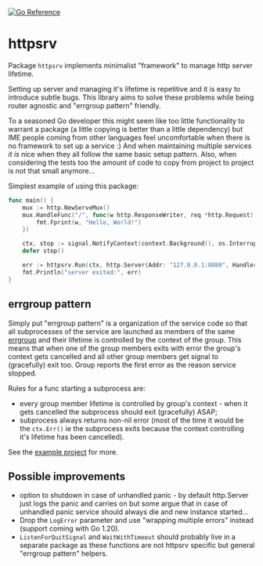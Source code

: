 [![Go Reference](https://pkg.go.dev/badge/github.com/ainvaltin/httpsrv.svg)](https://pkg.go.dev/github.com/ainvaltin/httpsrv)

# httpsrv

Package `httpsrv` implements minimalist "framework" to manage http server lifetime.

Setting up server and managing it's lifetime is repetitive and it is easy to
introduce subtle bugs. This library aims to solve these problems while being
router agnostic and "errgroup pattern" friendly.

To a seasoned Go developer this might seem like too little functionality to warrant
a package (a little copying is better than a little dependency) but IME people coming
from other languages feel uncomfortable when there is no framework to set up a service :)
And when maintaining multiple services _it is_ nice when they all follow the same
basic setup pattern.
Also, when considering the tests too the amount of code to copy from project to
project is not that small anymore...

Simplest example of using this package:
```go
func main() {
	mux := http.NewServeMux()
	mux.HandleFunc("/", func(w http.ResponseWriter, req *http.Request) {
		fmt.Fprint(w, "Hello, World!")
	})

	ctx, stop := signal.NotifyContext(context.Background(), os.Interrupt)
	defer stop()

	err := httpsrv.Run(ctx, http.Server{Addr: "127.0.0.1:8080", Handler: mux})
	fmt.Println("server exited:", err)
}
```

## errgroup pattern

Simply put "errgroup pattern" is a organization of the service code so that all
subprocesses of the service are launched as members of the same
[errgroup](https://pkg.go.dev/golang.org/x/sync/errgroup) and their lifetime is
controlled by the context of the group. This means that when one of the group members
exits with error the group's context gets cancelled and all other group members
get signal to (gracefully) exit too. Group reports the first error as the reason
service stopped.

Rules for a func starting a subprocess are:
 - every group member lifetime is controlled by group's context - when it gets cancelled
 the subprocess should exit (gracefully) ASAP;
 - subprocess always returns non-nil error (most of the time it would be the `ctx.Err()`
 ie the subprocess exits because the context controlling it's lifetime has been cancelled).

See the [example project](./examples/errgroup/) for more.

## Possible improvements
- option to shutdown in case of unhandled panic - by default http.Server just logs the
panic and carries on but some argue that in case of unhandled panic service should always
die and new instance started...
- Drop the `LogError` parameter and use "wrapping multiple errors" instead (support coming with Go 1.20).
- `ListenForQuitSignal` and `WaitWithTimeout` should probably live in a separate package as these
functions are not httpsrv specific but general "errgroup pattern" helpers.
